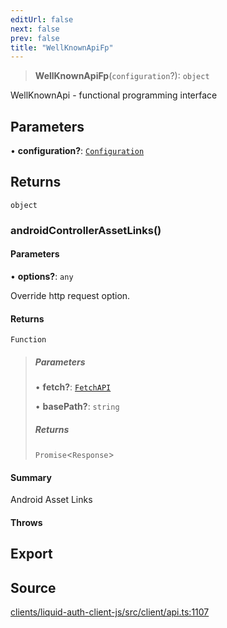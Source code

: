```yaml
---
editUrl: false
next: false
prev: false
title: "WellKnownApiFp"
---
```


> **WellKnownApiFp**(`configuration`?): `object`

WellKnownApi - functional programming interface

## Parameters

• **configuration?**: [`Configuration`](/reference/typescript/auth/client/classes/configuration/)

## Returns

`object`

### androidControllerAssetLinks()

#### Parameters

• **options?**: `any`

Override http request option.

#### Returns

`Function`

> ##### Parameters
>
> • **fetch?**: [`FetchAPI`](/reference/typescript/auth/client/interfaces/fetchapi/)
>
> • **basePath?**: `string`
>
> ##### Returns
>
> `Promise`\<`Response`\>
>

#### Summary

Android Asset Links

#### Throws

## Export

## Source

[clients/liquid-auth-client-js/src/client/api.ts:1107](https://github.com/algorandfoundation/liquid-auth/blob/8878aa0007608386baa019f80c46f90dd8baec70/clients/liquid-auth-client-js/src/client/api.ts#L1107)
